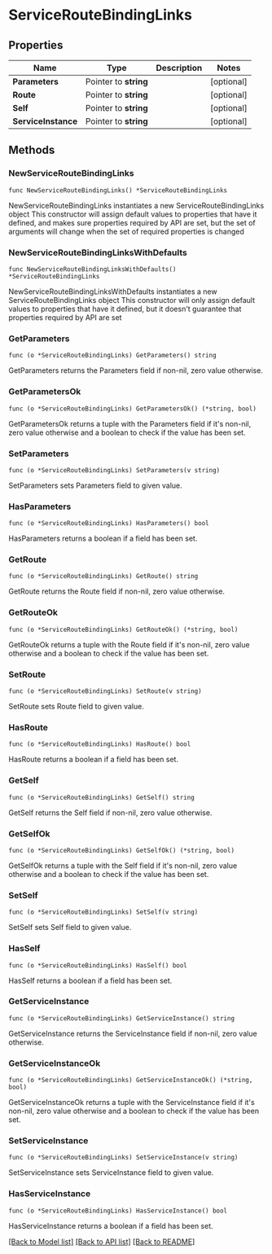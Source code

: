 # ServiceRouteBindingLinks

## Properties

Name | Type | Description | Notes
------------ | ------------- | ------------- | -------------
**Parameters** | Pointer to **string** |  | [optional] 
**Route** | Pointer to **string** |  | [optional] 
**Self** | Pointer to **string** |  | [optional] 
**ServiceInstance** | Pointer to **string** |  | [optional] 

## Methods

### NewServiceRouteBindingLinks

`func NewServiceRouteBindingLinks() *ServiceRouteBindingLinks`

NewServiceRouteBindingLinks instantiates a new ServiceRouteBindingLinks object
This constructor will assign default values to properties that have it defined,
and makes sure properties required by API are set, but the set of arguments
will change when the set of required properties is changed

### NewServiceRouteBindingLinksWithDefaults

`func NewServiceRouteBindingLinksWithDefaults() *ServiceRouteBindingLinks`

NewServiceRouteBindingLinksWithDefaults instantiates a new ServiceRouteBindingLinks object
This constructor will only assign default values to properties that have it defined,
but it doesn't guarantee that properties required by API are set

### GetParameters

`func (o *ServiceRouteBindingLinks) GetParameters() string`

GetParameters returns the Parameters field if non-nil, zero value otherwise.

### GetParametersOk

`func (o *ServiceRouteBindingLinks) GetParametersOk() (*string, bool)`

GetParametersOk returns a tuple with the Parameters field if it's non-nil, zero value otherwise
and a boolean to check if the value has been set.

### SetParameters

`func (o *ServiceRouteBindingLinks) SetParameters(v string)`

SetParameters sets Parameters field to given value.

### HasParameters

`func (o *ServiceRouteBindingLinks) HasParameters() bool`

HasParameters returns a boolean if a field has been set.

### GetRoute

`func (o *ServiceRouteBindingLinks) GetRoute() string`

GetRoute returns the Route field if non-nil, zero value otherwise.

### GetRouteOk

`func (o *ServiceRouteBindingLinks) GetRouteOk() (*string, bool)`

GetRouteOk returns a tuple with the Route field if it's non-nil, zero value otherwise
and a boolean to check if the value has been set.

### SetRoute

`func (o *ServiceRouteBindingLinks) SetRoute(v string)`

SetRoute sets Route field to given value.

### HasRoute

`func (o *ServiceRouteBindingLinks) HasRoute() bool`

HasRoute returns a boolean if a field has been set.

### GetSelf

`func (o *ServiceRouteBindingLinks) GetSelf() string`

GetSelf returns the Self field if non-nil, zero value otherwise.

### GetSelfOk

`func (o *ServiceRouteBindingLinks) GetSelfOk() (*string, bool)`

GetSelfOk returns a tuple with the Self field if it's non-nil, zero value otherwise
and a boolean to check if the value has been set.

### SetSelf

`func (o *ServiceRouteBindingLinks) SetSelf(v string)`

SetSelf sets Self field to given value.

### HasSelf

`func (o *ServiceRouteBindingLinks) HasSelf() bool`

HasSelf returns a boolean if a field has been set.

### GetServiceInstance

`func (o *ServiceRouteBindingLinks) GetServiceInstance() string`

GetServiceInstance returns the ServiceInstance field if non-nil, zero value otherwise.

### GetServiceInstanceOk

`func (o *ServiceRouteBindingLinks) GetServiceInstanceOk() (*string, bool)`

GetServiceInstanceOk returns a tuple with the ServiceInstance field if it's non-nil, zero value otherwise
and a boolean to check if the value has been set.

### SetServiceInstance

`func (o *ServiceRouteBindingLinks) SetServiceInstance(v string)`

SetServiceInstance sets ServiceInstance field to given value.

### HasServiceInstance

`func (o *ServiceRouteBindingLinks) HasServiceInstance() bool`

HasServiceInstance returns a boolean if a field has been set.


[[Back to Model list]](../README.md#documentation-for-models) [[Back to API list]](../README.md#documentation-for-api-endpoints) [[Back to README]](../README.md)


